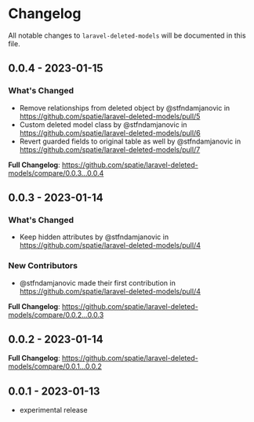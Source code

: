 # Changelog

All notable changes to `laravel-deleted-models` will be documented in this file.

## 0.0.4 - 2023-01-15

### What's Changed

- Remove relationships from deleted object by @stfndamjanovic in https://github.com/spatie/laravel-deleted-models/pull/5
- Custom deleted model class by @stfndamjanovic in https://github.com/spatie/laravel-deleted-models/pull/6
- Revert guarded fields to original table as well by @stfndamjanovic in https://github.com/spatie/laravel-deleted-models/pull/7

**Full Changelog**: https://github.com/spatie/laravel-deleted-models/compare/0.0.3...0.0.4

## 0.0.3 - 2023-01-14

### What's Changed

- Keep hidden attributes by @stfndamjanovic in https://github.com/spatie/laravel-deleted-models/pull/4

### New Contributors

- @stfndamjanovic made their first contribution in https://github.com/spatie/laravel-deleted-models/pull/4

**Full Changelog**: https://github.com/spatie/laravel-deleted-models/compare/0.0.2...0.0.3

## 0.0.2 - 2023-01-14

**Full Changelog**: https://github.com/spatie/laravel-deleted-models/compare/0.0.1...0.0.2

## 0.0.1 - 2023-01-13

- experimental release
